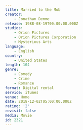 ```yaml
---
title: Married to the Mob
creator:
    - Jonathan Demme
release: 1988-08-19T00:00:00.000Z
studios:
    - Orion Pictures
    - Orion Pictures Corporation
    - Mysterious Arts
language:
    - English
country:
    - United States
length: 104
genre:
    - Comedy
    - Crime
    - Romance
format: Digital rental
service: iTunes
venue: Home
date: 2018-12-02T05:00:00.000Z
rating: '2'
revisit: false
media: Movie
id: 2321
---
```



